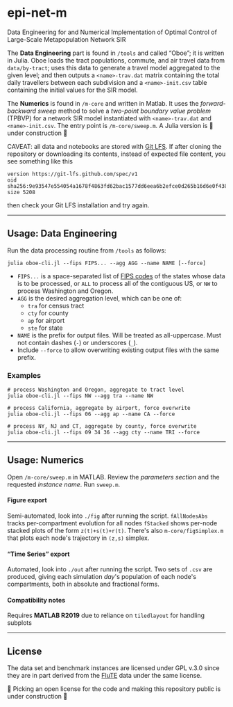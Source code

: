# epi-net-m
Data Engineering for and Numerical Implementation of Optimal Control of Large-Scale Metapopulation Network SIR

The **Data Engineering** part is found in `/tools` and called “Oboe”; it is written in Julia. Oboe loads the tract populations, commute, and air travel data
from `data/by-tract`; uses this data to generate a travel model aggregated to the given level; and then
outputs a `<name>-trav.dat` matrix containing the total daily travellers between each subdivision 
and a `<name>-init.csv` table containing the initial values for the SIR model.

The **Numerics** is found in `/m-core` and written in Matlab. It uses the _forward-backward sweep_ method to solve a _two-point boundary value problem_ (TPBVP) for a network SIR model instantiated with `<name>-trav.dat` and `<name>-init.csv`. The entry point is `/m-core/sweep.m`. 
A Julia version is 🚧 under construction 🚧

CAVEAT: all data and notebooks are stored with [Git LFS](https://git-lfs.github.com/). If after cloning the repository or downloading its contents, instead of expected file content, you see something like this
```
version https://git-lfs.github.com/spec/v1
oid sha256:9e93547e554054a1678f4863fd62bac1577dd6eea6b2efce0d265b16d6e0f438
size 5208
```
then check your Git LFS installation and try again. 

---
## Usage: Data Engineering

Run the data processing routine from `/tools` as follows:

    julia oboe-cli.jl --fips FIPS... --agg AGG --name NAME [--force]

- `FIPS...` is a space-separated list of [FIPS codes](https://www.nrcs.usda.gov/wps/portal/nrcs/detail/?cid=nrcs143_013696) of the states whose data is to be processed, or `ALL` to process all of the contiguous US, or `NW` to process Washington and Oregon.
- `AGG` is the desired aggregation level, which can be one of:
    - `tra` for census tract
    - `cty` for county
    - `ap` for airport
    - `ste` for state
- `NAME` is the prefix for output files. Will be treated as all-uppercase. Must not contain dashes (`-`) or underscores (`_`).
- Include `--force` to allow overwriting existing output files with the same prefix.

### Examples

    # process Washington and Oregon, aggregate to tract level
    julia oboe-cli.jl --fips NW --agg tra --name NW

    # process California, aggregate by airport, force overwrite
    julia oboe-cli.jl --fips 06 --agg ap --name CA --force

    # process NY, NJ and CT, aggregate by county, force overwrite
    julia oboe-cli.jl --fips 09 34 36 --agg cty --name TRI --force
---
## Usage: Numerics

Open `/m-core/sweep.m` in MATLAB. Review the _parameters section_ and the requested _instance name_. Run `sweep.m`.

#### Figure export

Semi-automated, look into `./fig` after running the script.
`fAllNodesAbs` tracks per-compartment evolution for all nodes
`fStacked` shows per-node stacked plots of the form `z(t)+s(t)+r(t)`. There's also `m-core/figSimplex.m` that plots each node's trajectory in `(z,s)` simplex.

#### “Time Series” export
Automated, look into `./out` after running the script.
Two sets of `.csv` are produced, giving each simulation _day_'s population of each node's compartments, both in absolute and fractional forms.

#### Compatibility notes

Requires **MATLAB R2019** due to reliance on `tiledlayout` for handling subplots

--- 
## License

The data set and benchmark instances are licensed under GPL v.3.0 since they are in part derived from the [FluTE](https://github.com/dlchao/FluTE) data under the same license. 

🚧 Picking an open license for the code and making this repository public is under construction 🚧
